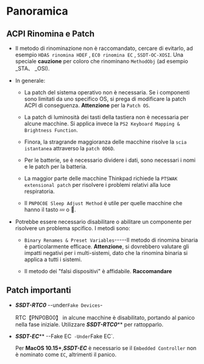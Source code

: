 # Panoramica

## ACPI Rinomina e Patch

- Il metodo di rinominazione non è raccomandato, cercare di evitarlo, ad esempio `HDAS rinomina HDEF` , `EC0 rinomina EC` , `SSDT-OC-XOSI`. Una speciale **cauzione** per coloro che rinominano `MethodObj` (ad esempio _STA、 _OSI).
- In generale:
  - La patch del sistema operativo non è necessaria. Se i componenti sono limitati da uno specifico OS, si prega di modificare la patch ACPI di conseguenza. **Attenzione** per la `Patch OS`.

  - La patch di luminosità dei tasti della tastiera non è necessaria per alcune macchine. Si applica invece la `PS2 Keyboard Mapping & Brightness Function`.

  - Finora, la stragrande maggioranza delle macchine risolve la `scia istantanea` attraverso la `patch 0D6D`.

  - Per le batterie, se è necessario dividere i dati, sono necessari i nomi e le patch per la batteria.
  
  - La maggior parte delle macchine Thinkpad richiede la `PTSWAK extensional patch` per risolvere i problemi relativi alla luce respiratoria.
  
  - Il `PNP0C0E Sleep Adjust Method` è utile per quelle macchine che hanno il tasto 💤 o 🌙. 
  

- Potrebbe essere necessario disabilitare o abilitare un componente per risolvere un problema spcifico. I metodi sono:
  - `Binary Renames & Preset Variables`-----Il metodo di rinomina binaria è particolarmente efficace. **Attenzione**, si dovrebbero valutare gli impatti negativi per i multi-sistemi, dato che la rinomina binaria si applica a tutti i sistemi.
  
  - Il metodo dei "falsi dispositivi" è affidabile. **Raccomandare** 

## Patch importanti

- ***SSDT-RTC0*** --under`Fake Devices`-

  RTC【PNP0B00】 in alcune macchine è disabilitato, portando al panico nella fase iniziale. Utilizzare ***SSDT-RTC0***** per rattopparlo.

- ***SSDT-EC***** --Fake EC` -Under`Fake EC`.

  Per **MacOS 10.15+**,***SSDT-EC*** è necessario se il `Embedded Controller` non è nominato come `EC`, altrimenti il panico.
